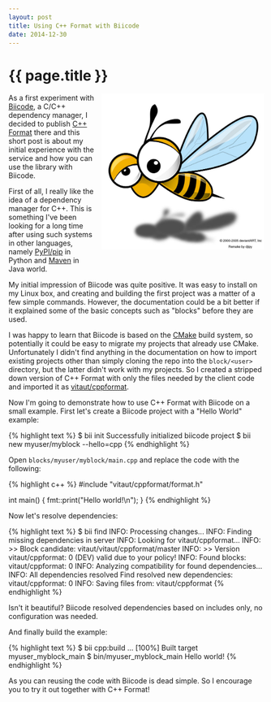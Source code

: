 ```yaml
---
layout: post
title: Using C++ Format with Biicode
date: 2014-12-30
---
```


{{ page.title }}
================

<div class="separator" style="clear:right; float:right; margin-left:1em; margin-bottom:1em">
  <img border="0" src="/img/bee.jpg" width="320" 
  title="A mandatory image of a bee.">
</div>

As a first experiment with [Biicode](http://www.biicode.com/), a C/C++ dependency manager,
I decided to publish [C++ Format](https://github.com/cppformat/cppformat) there and this
short post is about my initial experience with the service and how you can use the library
with Biicode.

First of all, I really like the idea of a dependency manager for C++.
This is something I've been looking for a long time after using such systems in other languages,
namely [PyPI/pip](https://pypi.python.org/pypi) in Python and [Maven](http://maven.apache.org/)
in Java world.

My initial impression of Biicode was quite positive. It was easy to install on my Linux box,
and creating and building the first project was a matter of a few simple commands.
However, the documentation could be a bit better if it explained some of the basic concepts
such as "blocks" before they are used.

I was happy to learn that Biicode is based on the [CMake](http://www.cmake.org/) build system,
so potentially it could be easy to migrate my projects that already use CMake.
Unfortunately I didn't find
anything in the documentation on how to import existing projects other than simply cloning
the repo into the `block/<user>` directory, but the latter didn't work with my projects.
So I created a stripped down version of C++ Format with only the files needed by the
client code and imported it as [vitaut/cppformat](http://www.biicode.com/vitaut/cppformat).

Now I'm going to demonstrate how to use C++ Format with Biicode on a small example.
First let's create a Biicode project with a "Hello World" example:

{% highlight text %}
$ bii init
Successfully initialized biicode project
$ bii new myuser/myblock --hello=cpp
{% endhighlight %}

Open `blocks/myuser/myblock/main.cpp` and replace the code with the following:

{% highlight c++ %}
#include "vitaut/cppformat/format.h"

int main() {
  fmt::print("Hello world!\n");
}
{% endhighlight %}

Now let's resolve dependencies:

{% highlight text %}
$ bii find
INFO: Processing changes...
INFO: Finding missing dependencies in server
INFO: Looking for vitaut/cppformat...
INFO: >> Block candidate: vitaut/vitaut/cppformat/master
INFO: >> Version vitaut/cppformat: 0 (DEV) valid due to your policy!
INFO: Found blocks: vitaut/cppformat: 0
INFO: Analyzing compatibility for found dependencies... 
INFO: All dependencies resolved
Find resolved new dependencies:
        vitaut/cppformat: 0
INFO: Saving files from: vitaut/cppformat
{% endhighlight %}

Isn't it beautiful? Biicode resolved dependencies based on includes only, no
configuration was needed.

And finally build the example:

{% highlight text %}
$ bii cpp:build
...
[100%] Built target myuser_myblock_main
$ bin/myuser_myblock_main 
Hello world!
{% endhighlight %}

As you can reusing the code with Biicode is dead simple. So I encourage you
to try it out together with C++ Format!
